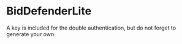 # BidDefenderLite

A key is included for the double authentication, but do not forget to generate your own.
